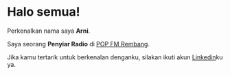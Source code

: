 # Halo semua! 

Perkenalkan nama saya **Arni**.<br>

Saya seorang **Penyiar Radio** di [POP FM Rembang](https://www.linkedin.com/in/suparni-arni/).<br>

Jika kamu tertarik untuk berkenalan denganku, silakan ikuti akun [Linkedin](https://www.linkedin.com/in/gilang-adhan/)ku ya.
